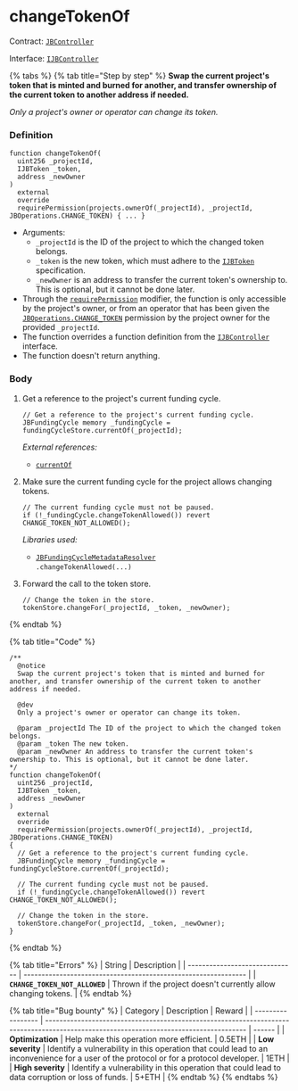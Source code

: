 # changeTokenOf

Contract: [`JBController`](/protocol/api/contracts/or-controllers/jbcontroller/README.md)​‌

Interface: [`IJBController`](/protocol/api/interfaces/ijbcontroller.md)

{% tabs %}
{% tab title="Step by step" %}
**Swap the current project's token that is minted and burned for another, and transfer ownership of the current token to another address if needed.**

_Only a project's owner or operator can change its token._

### Definition

```solidity
function changeTokenOf(
  uint256 _projectId,
  IJBToken _token,
  address _newOwner
)
  external
  override
  requirePermission(projects.ownerOf(_projectId), _projectId, JBOperations.CHANGE_TOKEN) { ... }
```

* Arguments:
  * `_projectId` is the ID of the project to which the changed token belongs.
  * `_token` is the new token, which must adhere to the [`IJBToken`](/protocol/api/interfaces/ijbtoken.md) specification.
  * `_newOwner` is an address to transfer the current token's ownership to. This is optional, but it cannot be done later.
* Through the [`requirePermission`](/protocol/api/contracts/or-abstract/jboperatable/modifiers/requirepermission.md) modifier, the function is only accessible by the project's owner, or from an operator that has been given the [`JBOperations.CHANGE_TOKEN`](/protocol/api/libraries/jboperations.md) permission by the project owner for the provided `_projectId`.
* The function overrides a function definition from the [`IJBController`](/protocol/api/interfaces/ijbcontroller.md) interface.
* The function doesn't return anything.

### Body

1.  Get a reference to the project's current funding cycle.

    ```solidity
    // Get a reference to the project's current funding cycle.
    JBFundingCycle memory _fundingCycle = fundingCycleStore.currentOf(_projectId);
    ```

    _External references:_

    * [`currentOf`](/protocol/api/contracts/jbfundingcyclestore/read/currentof.md)
2.  Make sure the current funding cycle for the project allows changing tokens.

    ```solidity
    // The current funding cycle must not be paused.
    if (!_fundingCycle.changeTokenAllowed()) revert CHANGE_TOKEN_NOT_ALLOWED();
    ```

    _Libraries used:_

    * [`JBFundingCycleMetadataResolver`](/protocol/api/libraries/jbfundingcyclemetadataresolver.md)\
      `.changeTokenAllowed(...)`
3.  Forward the call to the token store.

    ```solidity
    // Change the token in the store.
    tokenStore.changeFor(_projectId, _token, _newOwner);
    ```
{% endtab %}

{% tab title="Code" %}
```solidity
/**
  @notice
  Swap the current project's token that is minted and burned for another, and transfer ownership of the current token to another address if needed.

  @dev
  Only a project's owner or operator can change its token.

  @param _projectId The ID of the project to which the changed token belongs.
  @param _token The new token.
  @param _newOwner An address to transfer the current token's ownership to. This is optional, but it cannot be done later.
*/
function changeTokenOf(
  uint256 _projectId,
  IJBToken _token,
  address _newOwner
)
  external
  override
  requirePermission(projects.ownerOf(_projectId), _projectId, JBOperations.CHANGE_TOKEN)
{
  // Get a reference to the project's current funding cycle.
  JBFundingCycle memory _fundingCycle = fundingCycleStore.currentOf(_projectId);

  // The current funding cycle must not be paused.
  if (!_fundingCycle.changeTokenAllowed()) revert CHANGE_TOKEN_NOT_ALLOWED();

  // Change the token in the store.
  tokenStore.changeFor(_projectId, _token, _newOwner);
}
```
{% endtab %}

{% tab title="Errors" %}
| String                         | Description                                                    |
| ------------------------------ | -------------------------------------------------------------- |
| **`CHANGE_TOKEN_NOT_ALLOWED`** | Thrown if the project doesn't currently allow changing tokens. |
{% endtab %}

{% tab title="Bug bounty" %}
| Category          | Description                                                                                                                            | Reward |
| ----------------- | -------------------------------------------------------------------------------------------------------------------------------------- | ------ |
| **Optimization**  | Help make this operation more efficient.                                                                                               | 0.5ETH |
| **Low severity**  | Identify a vulnerability in this operation that could lead to an inconvenience for a user of the protocol or for a protocol developer. | 1ETH   |
| **High severity** | Identify a vulnerability in this operation that could lead to data corruption or loss of funds.                                        | 5+ETH  |
{% endtab %}
{% endtabs %}
